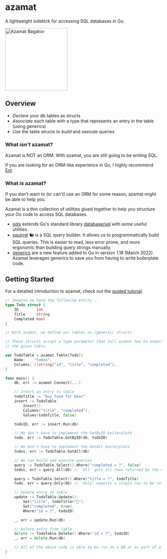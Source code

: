 # azamat

A lightweight sidekick for accessing SQL databases in Go.

<img src="https://upload.wikimedia.org/wikipedia/commons/e/e5/Ken_Davitian_2010.jpg" alt="Azamat Bagatov" width="200"/>

## Overview

- _Declare_ your db tables as structs
- _Associate_ each table with a type that represents an entry in the table (using generics)
- Use the table structs to _build_ and _execute_ queries

### What _isn't_ azamat?

Azamat is NOT an ORM. With azamat, you are still going to be writing SQL.

If you are looking for an ORM-like experience in Go, I highly recommend [Ent](https://entgo.io/).

### What _is_ azamat?

If you don't want to (or can't) use an ORM for some reason, azamat might be able to help you.

Azamat is a thin collection of utilities glued together to help you structure your Go code to access SQL databases.

- [sqlx](http://jmoiron.github.io/sqlx/) extends Go's standard library [database/sql](https://pkg.go.dev/database/sql) with some useful utilities.
- [squirrel](https://github.com/Masterminds/squirrel) 🐿 is a SQL query builder. It allows us to programmatically build SQL queries. This is easier to read, less error prone, and more ergonomic than building query strings manually.
- [generics](https://go.dev/doc/tutorial/generics) are a new feature added to Go in version 1.18 (March 2022). Azamat leverages generics to save you from having to write boilerplate code.

## Getting Started

For a detailed introduction to azamat, check out the [guided tutorial](tutorial.md).

```go
// Imagine we have the following entity...
type Todo struct {
    ID        int
    Title     string
    Completed bool
}

// With azamat, we define our tables as /generic/ structs

// These structs accept a type parameter that tell azamat how to unmarshal rows in
// the given table

var TodoTable = azamat.Table[Todo]{
    Name:    "todos",
    Columns: []string{"id", "title", "completed"},
}

func main() {
    db, err := azamat.Connect(...)

    // Insert an entry to table
    todoTitle := "buy food for bear"
    insert := TodoTable.
        Insert().
        Columns("title", "completed").
        Values(todoTitle, false)

    todoID, err := insert.Run(db)

    // We don't have to implement the GetByID boilerplate
    todo, err := TodoTable.GetByID(db, todoID)

    // We don't have to implement the GetAll boilerplate
    todos, err := TodoTable.GetAll(db)

    // We can build and execute queries
    query := TodoTable.Select().Where("completed = ?", false)
    todos, err = query.All(db) // 'All' gets all rows returned by the query

    query = TodoTable.Select().Where("title = ?", todoTitle)
    todo, err = query.Only(db) // 'Only' expects a single row to be returned

    // Update entry in table
    update := TodoTable.Update().
        Set("title", todoTitle+"🐻").
        Set("completed", true).
        Where("id = ?", todoID)

    _, err = update.Run(db)

    // Delete entry from table
    delete := TodoTable.Delete().Where("id = ?", todoID)
    _, err = delete.Run(db)

    // All of the above code is able to be run on a DB or as part of a Tx
}
```
